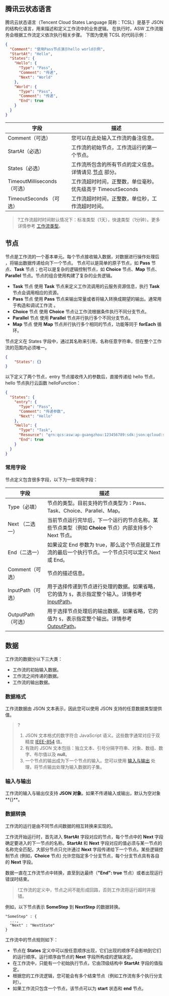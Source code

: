 ## 腾讯云状态语言

腾讯云状态语言（Tencent Cloud States Language 简称：TCSL）是基于 JSON 的结构化语言，用来描述和定义工作流中的业务逻辑。 在执行时，ASW 工作流服务会根据工作流定义依次执行相关步骤。 下图为使用 TCSL 的代码示例：

```json
{
  "Comment": "使用Pass节点演示hello world示例",
  "StartAt": "Hello",
  "States": {
    "Hello": {
      "Type": "Pass",
      "Comment": "传递",
      "Next": "World"
    },
    "World": {
      "Type": "Pass",
      "Comment": "传递",
      "End": true
    }
  }
}
```


| 字段                         | 描述                                                         |
| ---------------------------- | ------------------------------------------------------------ |
| Comment（可选）              | 您可以在此处输入工作流的备注信息。                           |
| StartAt（必选）              | 工作流的初始节点，工作流运行的第一个节点。                   |
| States（必选）               | 工作流所包含的所有节点的定义信息。详情请见 [节点](#step14) 部分。 |
| TimeoutMilliseconds （可选） | 工作流超时时间，正整数，单位毫秒。优先级高于 TimeoutSeconds  |
| TimeoutSeconds （可选）      | 工作流超时时间，正整数，单位秒，工作流超时时间。             |

>?工作流超时时间默认情况下：标准类型（1天），快速类型（1分钟）。更多详情参考 [工作流类型](https://cloud.tencent.com/document/product/1272/55018#.E5.B7.A5.E4.BD.9C.E6.B5.81.E7.B1.BB.E5.9E.8B)。

[](id:step14)
## 节点

节点是工作流的一个基本单元。每个节点接收输入数据，对数据进行操作处理后 ，将输出数据传递给向下一个节点。 节点可以是简单的原子节点，如 **Pass** 节点、**Task** 节点；也可以是复杂的逻辑控制节点，如 **Choice** 节点、**Map** 节点、**Parallel** 节点。节点的组合使用构建了复杂的业务逻辑。

- **Task** 节点
  使用 **Task** 节点来定义工作流调用的云服务资源信息，执行 **Task** 节点会调用相应的资源。
- **Pass** 节点
  使用 **Pass** 节点来输出常量或者将输入转换成期望的输出。通常用于构造和调试工作流 。
- **Choice** 节点
  使用 **Choice** 节点让工作流根据条件执行不同分支节点。
- **Parallel** 节点
  使用 **Parallel** 节点并行执行多个不同分支节点。
- **Map** 节点
  使用 **Map** 节点并行执行多个相同的节点，功能等同于 **forEach** 循环。

节点定义在 States 字段中，通过其名称来引用，名称任意字符串，但在整个工作流的范围内必须唯一。 

```json
{
    "States": {}
}
```

以下定义了两个节点，entry 节点接收传入的参数后，直接传递给 hello 节点，hello 节点执行云函数 helloFunction：

```json
{
  "States": {
    "entry": {
      "Type": "Pass",
      "Comment": "传递参数",
      "Next": "Hello"
    },
    "Hello": {
      "Type": "Task",
      "Resource": "qrn:qcs:asw:ap-guangzhou:123456789:sdk:json:qcloud:scf:Invoke/helloFunction",
      "End": true
    }
  }
}

```


[](id:step3)
### 常用字段

节点定义包含很多字段，以下为一些常用字段：

| 字段               | 描述                                                         |
| ------------------ | ------------------------------------------------------------ |
| Type（必填）       | 节点的类型。目前支持的节点类型为：Pass、Task、Choice、Parallel、Map。 |
| Next （二选一）    | 当前节点运行完毕后，下一个运行的节点名称。某些节点类型（例如 **Choice** 节点）内部支持多个 Next 节点。 |
| End（二选一）      | 如果设定 End 参数为 true，那么这个节点就是工作流的最后一个执行节点。一个节点只可以定义 Next 或 End。 |
| Comment（可选）    | 节点的描述信息。                                             |
| InputPath（可选）  | 用于选择传递到节点进行处理的数据。如果省略，它的值为 `$`，表示指定整个输入。详情参考 [InputPath](https://cloud.tencent.com/document/product/1272/55657#InputPath)。 |
| OutputPath（可选） | 用于选择节点处理后的输出数据。如果省略，它的值为 `$`，表示指定整个输出。详情参考 [OutputPath](https://cloud.tencent.com/document/product/1272/55657#OutputPath)。 |

## 数据

工作流的数据分以下三大类：

- 工作流的初始输入数据。
- 工作流之间传递的数据。
- 工作流的输出数据。

### 数据格式

工作流数据由 JSON 文本表示，因此您可以使用 JSON 支持的任意数据类型提供值。

> ?
>
> 1. JSON 文本格式的数字符合 JavaScript 语义。这些数字通常对应于双精度 [IEEE-854](https://standards.ieee.org/findstds/standard/854-1987.html) 值。
> 2. 有效的 JSON 文本包括：独立文本、引号分隔字符串、对象、数组、数字、布尔值以及 **null**。
> 3. 一个节点的输出成为下一个节点的输入。您可以使用 [输入与输出](https://cloud.tencent.com/document/product/1272/55657) 处理，将节点输出处理为输入数据的子集。

### 输入与输出

工作流的输入与输出仅支持 **JSON 对象**。如果不传递输入或输出，默认为空对象**{}**。

### 数据转换

工作流的运行是由不同节点间数据的相互转换来实现的。

工作流开始运行时，首先进入 **StartAt** 字段对应的节点，每个节点中的 **Next** 字段确定要进入的下一节点的名称。**StartAt** 和 **Next** 字段对应的值必须与某一节点的名称完全匹配。大部分节点只允许通过 **Next** 字段传递给下一个节点。某些逻辑控制节点 (例如，**Choice** 节点) 允许您指定多个分支节点，每个分支节点具有各自的 **Next** 字段。

数据一直在工作流节点中转换，直至到达最终（**"End": true** 节点）或者出现运行错误时结束。   

> !工作流的定义中，节点之间不能形成回路，否则工作流将运行超时并报错。

例如，以下节点表示 **SomeStep** 到  **NextStep** 的数据转换。

```
"SomeStep" : {
  ...,
  "Next" : "NextState"
}
```

工作流中的节点规则如下：

- 节点在 **States** 定义中可以按任意顺序出现，它们出现的顺序不会影响到它们的运行顺序。运行顺序由节点的 **Next** 字段所构成的逻辑决定。
- 在工作流中，只能有一个初始执行节点，它由顶级结构中 **StartAt** 字段的值指定。
- 根据您的工作流逻辑，您可能会有多个结束节点（例如工作流有多个执行分支时）。
- 如果工作流只包含一个节点，该节点可以为 **start** 状态和 **end** 节点。




